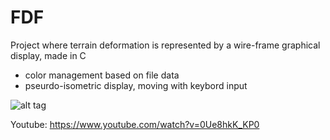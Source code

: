 # FDF
Project where terrain deformation is represented by a wire-frame graphical display, made in C
 - color management based on file data
 - pseurdo-isometric display, moving with keybord input

![alt tag](https://raw.githubusercontent.com/usernameHed/FDF/master/FDF.gif)

Youtube: 
https://www.youtube.com/watch?v=0Ue8hkK_KP0
